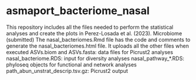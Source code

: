 # asmaport_bacteriome_nasal
This repository includes all the files needed to perform the statistical analyses and create the plots in Perez-Losada et al. (2023). Microbiome (submitted)
The nasal_bacteriomes.Rmd file has the code and comments to generate the nasal_bacteriomes.html file. It uploads all the other files when executed
ASVs.biom and ASVs.fasta: data files for Picrust2 analyses
nasal_bacteriome.RDS: input for diversity analyses
nasal_pathway_*.RDS: phyloseq objects for functional and network analyses
path_abun_unstrat_descrip.tsv.gz: Picrust2 output
